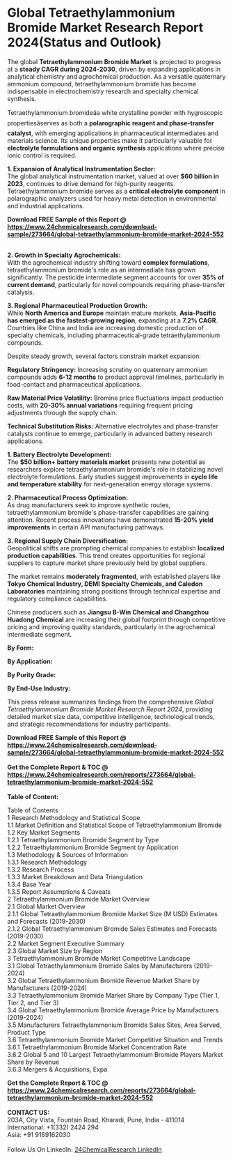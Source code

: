 <h1>Global Tetraethylammonium Bromide Market Research Report 2024(Status and Outlook)</h1><p>The global <strong>Tetraethylammonium Bromide Market</strong> is projected to progress at a <strong>steady CAGR during 2024-2030</strong>, driven by expanding applications in analytical chemistry and agrochemical production. As a versatile quaternary ammonium compound, tetraethylammonium bromide has become indispensable in electrochemistry research and specialty chemical synthesis.</p><p>Tetraethylammonium bromideâa white crystalline powder with hygroscopic propertiesâserves as both a <strong>polarographic reagent and phase-transfer catalyst</strong>, with emerging applications in pharmaceutical intermediates and materials science. Its unique properties make it particularly valuable for <strong>electrolyte formulations and organic synthesis</strong> applications where precise ionic control is required.</p><p><strong>1. Expansion of Analytical Instrumentation Sector:</strong><br>
The global analytical instrumentation market, valued at over <strong>$60 billion in 2023</strong>, continues to drive demand for high-purity reagents. Tetraethylammonium bromide serves as a <strong>critical electrolyte component</strong> in polarographic analyzers used for heavy metal detection in environmental and industrial applications.</p><div><b>Download FREE Sample of this Report @ 
            <a href="https://www.24chemicalresearch.com/download-sample/273664/global-tetraethylammonium-bromide-market-2024-552">
            https://www.24chemicalresearch.com/download-sample/273664/global-tetraethylammonium-bromide-market-2024-552</a></b></div><br><p><strong>2. Growth in Specialty Agrochemicals:</strong><br>
With the agrochemical industry shifting toward <strong>complex formulations</strong>, tetraethylammonium bromide's role as an intermediate has grown significantly. The pesticide intermediate segment accounts for over <strong>35% of current demand</strong>, particularly for novel compounds requiring phase-transfer catalysis.</p><p><strong>3. Regional Pharmaceutical Production Growth:</strong><br>
While <strong>North America and Europe</strong> maintain mature markets, <strong>Asia-Pacific has emerged as the fastest-growing region</strong>, expanding at a <strong>7.2% CAGR</strong>. Countries like China and India are increasing domestic production of specialty chemicals, including pharmaceutical-grade tetraethylammonium compounds.</p><p>Despite steady growth, several factors constrain market expansion:</p><p><strong>Regulatory Stringency:</strong> Increasing scrutiny on quaternary ammonium compounds adds <strong>6-12 months</strong> to product approval timelines, particularly in food-contact and pharmaceutical applications.</p><p><strong>Raw Material Price Volatility:</strong> Bromine price fluctuations impact production costs, with <strong>20-30% annual variations</strong> requiring frequent pricing adjustments through the supply chain.</p><p><strong>Technical Substitution Risks:</strong> Alternative electrolytes and phase-transfer catalysts continue to emerge, particularly in advanced battery research applications.</p><p><strong>1. Battery Electrolyte Development:</strong><br>
The <strong>$50 billion+ battery materials market</strong> presents new potential as researchers explore tetraethylammonium bromide's role in stabilizing novel electrolyte formulations. Early studies suggest improvements in <strong>cycle life and temperature stability</strong> for next-generation energy storage systems.</p><p><strong>2. Pharmaceutical Process Optimization:</strong><br>
As drug manufacturers seek to improve synthetic routes, tetraethylammonium bromide's phase-transfer capabilities are gaining attention. Recent process innovations have demonstrated <strong>15-20% yield improvements</strong> in certain API manufacturing pathways.</p><p><strong>3. Regional Supply Chain Diversification:</strong><br>
Geopolitical shifts are prompting chemical companies to establish <strong>localized production capabilities</strong>. This trend creates opportunities for regional suppliers to capture market share previously held by global suppliers.</p><p>The market remains <strong>moderately fragmented</strong>, with established players like <strong>Tokyo Chemical Industry, DEMI Specialty Chemicals, and Caledon Laboratories</strong> maintaining strong positions through technical expertise and regulatory compliance capabilities.</p><p>Chinese producers such as <strong>Jiangsu B-Win Chemical and Changzhou Huadong Chemical</strong> are increasing their global footprint through competitive pricing and improving quality standards, particularly in the agrochemical intermediate segment.</p><p><strong>By Form:</strong></p><p><strong>By Application:</strong></p><p><strong>By Purity Grade:</strong></p><p><strong>By End-Use Industry:</strong></p><p>This press release summarizes findings from the comprehensive <em>Global Tetraethylammonium Bromide Market Research Report 2024</em>, providing detailed market size data, competitive intelligence, technological trends, and strategic recommendations for industry participants.</p><div><b>Download FREE Sample of this Report @ 
            <a href="https://www.24chemicalresearch.com/download-sample/273664/global-tetraethylammonium-bromide-market-2024-552">
            https://www.24chemicalresearch.com/download-sample/273664/global-tetraethylammonium-bromide-market-2024-552</a></b></div><br><div><b>Get the Complete Report & TOC @ 
            <a href="https://www.24chemicalresearch.com/reports/273664/global-tetraethylammonium-bromide-market-2024-552">
            https://www.24chemicalresearch.com/reports/273664/global-tetraethylammonium-bromide-market-2024-552</a></b></div><br>
            <b>Table of Content:</b><p>Table of Contents<br />
1 Research Methodology and Statistical Scope<br />
1.1 Market Definition and Statistical Scope of Tetraethylammonium Bromide<br />
1.2 Key Market Segments<br />
1.2.1 Tetraethylammonium Bromide Segment by Type<br />
1.2.2 Tetraethylammonium Bromide Segment by Application<br />
1.3 Methodology & Sources of Information<br />
1.3.1 Research Methodology<br />
1.3.2 Research Process<br />
1.3.3 Market Breakdown and Data Triangulation<br />
1.3.4 Base Year<br />
1.3.5 Report Assumptions & Caveats<br />
2 Tetraethylammonium Bromide Market Overview<br />
2.1 Global Market Overview<br />
2.1.1 Global Tetraethylammonium Bromide Market Size (M USD) Estimates and Forecasts (2019-2030)<br />
2.1.2 Global Tetraethylammonium Bromide Sales Estimates and Forecasts (2019-2030)<br />
2.2 Market Segment Executive Summary<br />
2.3 Global Market Size by Region<br />
3 Tetraethylammonium Bromide Market Competitive Landscape<br />
3.1 Global Tetraethylammonium Bromide Sales by Manufacturers (2019-2024)<br />
3.2 Global Tetraethylammonium Bromide Revenue Market Share by Manufacturers (2019-2024)<br />
3.3 Tetraethylammonium Bromide Market Share by Company Type (Tier 1, Tier 2, and Tier 3)<br />
3.4 Global Tetraethylammonium Bromide Average Price by Manufacturers (2019-2024)<br />
3.5 Manufacturers Tetraethylammonium Bromide Sales Sites, Area Served, Product Type<br />
3.6 Tetraethylammonium Bromide Market Competitive Situation and Trends<br />
3.6.1 Tetraethylammonium Bromide Market Concentration Rate<br />
3.6.2 Global 5 and 10 Largest Tetraethylammonium Bromide Players Market Share by Revenue<br />
3.6.3 Mergers & Acquisitions, Expa</p><div><b>Get the Complete Report & TOC @ 
            <a href="https://www.24chemicalresearch.com/reports/273664/global-tetraethylammonium-bromide-market-2024-552">
            https://www.24chemicalresearch.com/reports/273664/global-tetraethylammonium-bromide-market-2024-552</a></b></div><br><b>CONTACT US:</b><br>
            203A, City Vista, Fountain Road, Kharadi, Pune, India - 411014<br>
            International: +1(332) 2424 294<br>
            Asia: +91 9169162030 <br><br>
            Follow Us On LinkedIn: <a href="https://www.linkedin.com/company/24chemicalresearch/">24ChemicalResearch LinkedIn</a>
